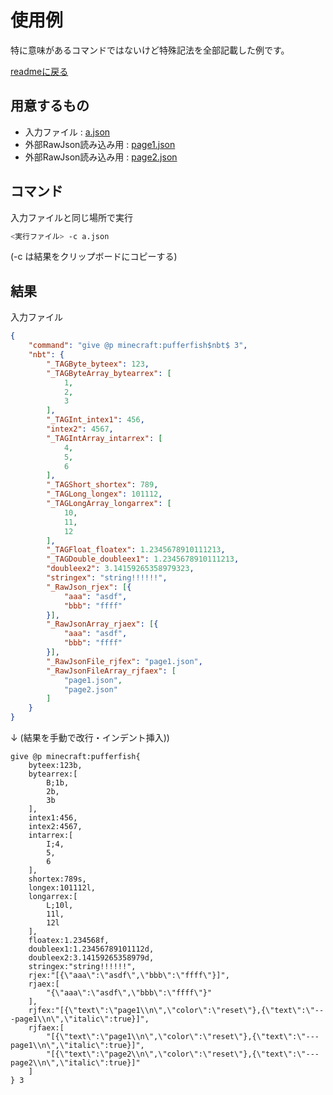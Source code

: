 # 使用例

特に意味があるコマンドではないけど特殊記法を全部記載した例です。

[readmeに戻る](../readmeJP.md)

## 用意するもの

- 入力ファイル : [a.json](../MCNoJ/debug_files/a.json)
- 外部RawJson読み込み用 : [page1.json](../MCNoJ/debug_files/page1.json)
- 外部RawJson読み込み用 : [page2.json](../MCNoJ/debug_files/page2.json)

## コマンド

入力ファイルと同じ場所で実行

```sh
<実行ファイル> -c a.json
```

(-c は結果をクリップボードにコピーする)

## 結果

入力ファイル

```Json
{
    "command": "give @p minecraft:pufferfish$nbt$ 3",
    "nbt": {
        "_TAGByte_byteex": 123,
        "_TAGByteArray_bytearrex": [
            1,
            2,
            3
        ],
        "_TAGInt_intex1": 456,
        "intex2": 4567,
        "_TAGIntArray_intarrex": [
            4,
            5,
            6
        ],
        "_TAGShort_shortex": 789,
        "_TAGLong_longex": 101112,
        "_TAGLongArray_longarrex": [
            10,
            11,
            12
        ],
        "_TAGFloat_floatex": 1.2345678910111213,
        "_TAGDouble_doubleex1": 1.2345678910111213,
        "doubleex2": 3.14159265358979323,
        "stringex": "string!!!!!!",
        "_RawJson_rjex": [{
            "aaa": "asdf",
            "bbb": "ffff"
        }],
        "_RawJsonArray_rjaex": [{
            "aaa": "asdf",
            "bbb": "ffff"
        }],
        "_RawJsonFile_rjfex": "page1.json",
        "_RawJsonFileArray_rjfaex": [
            "page1.json",
            "page2.json"
        ]
    }
}
```

↓
(結果を手動で改行・インデント挿入))

``` mcc
give @p minecraft:pufferfish{
    byteex:123b,
    bytearrex:[
        B;1b,
        2b,
        3b
    ],
    intex1:456,
    intex2:4567,
    intarrex:[
        I;4,
        5,
        6
    ],
    shortex:789s,
    longex:101112l,
    longarrex:[
        L;10l,
        11l,
        12l
    ],
    floatex:1.234568f,
    doubleex1:1.23456789101112d,
    doubleex2:3.14159265358979d,
    stringex:"string!!!!!!",
    rjex:"[{\"aaa\":\"asdf\",\"bbb\":\"ffff\"}]",
    rjaex:[
        "{\"aaa\":\"asdf\",\"bbb\":\"ffff\"}"
    ],
    rjfex:"[{\"text\":\"page1\\n\",\"color\":\"reset\"},{\"text\":\"---page1\\n\",\"italic\":true}]",
    rjfaex:[
        "[{\"text\":\"page1\\n\",\"color\":\"reset\"},{\"text\":\"---page1\\n\",\"italic\":true}]",
        "[{\"text\":\"page2\\n\",\"color\":\"reset\"},{\"text\":\"---page2\\n\",\"italic\":true}]"
    ]
} 3
```
